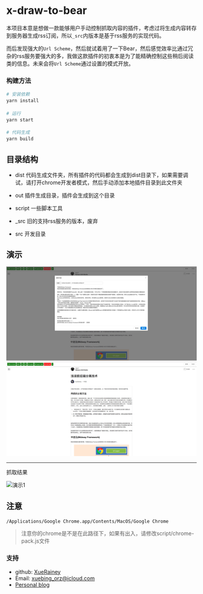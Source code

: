 # x-draw-to-bear

本项目本意是想做一款能够用户手动控制抓取内容的插件，考虑过将生成内容转存到服务器生成rss订阅，所以`_src`内版本是基于rss服务的实现代码。

而后发现强大的`Url Scheme`，然后就试着用了一下Bear，然后感觉效率比通过冗杂的rss服务要强大的多，我做这款插件的初衷本是为了能精确控制这些稍后阅读类的信息。未来会将`Url Scheme`通过设置的模式开放。

### 构建方法

```bash
# 安装依赖
yarn install

# 运行
yarn start 

# 代码生成
yarn build
```
## 目录结构

- dist
    代码生成文件夹，所有插件的代码都会生成到dist目录下，如果需要调试，请打开chrome开发者模式，然后手动添加本地插件目录到此文件夹

- out
    插件生成目录，插件会生成到这个目录

- script
    一些脚本工具

- _src
    旧的支持rss服务的版本，废弃

- src
    开发目录

## 演示
![演示1](doc/image/d1.png)
![演示1](doc/image/d2.png)

----
抓取结果

![演示1](doc/image/d3.png)

## 注意

`/Applications/Google Chrome.app/Contents/MacOS/Google Chrome`

> 注意你的chrome是不是在此路径下，如果有出入，请修改script/chrome-pack.js文件

### 支持

- github: [XueRainey](https://github.com/XueRainey)
- Email: [xuebing_orz@icloud.com](mailto:xuebing_orz@icloud.com)
- [Personal blog](http://www.rainey.space/)

